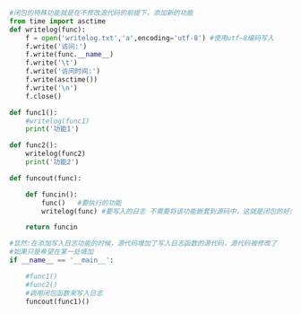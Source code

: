 
<BlogInfo id="865" title="11.闭包的特殊用途" author="白日梦想猿" pv=0 read_times=0 pre_cost_time=0分34秒 category="高阶函数" tag_list="['高阶函数']" create_time="2020.05.25 15:25:33" update_time="2021.12.16 10:00:01" />

```python
#闭包的特殊功能就是在不修改源代码的前提下，添加新的功能
from time import asctime
def writelog(func):
    f = open('writelog.txt','a',encoding='utf-8') #使用utf—8编码写入
    f.write('访问:')
    f.write(func.__name__)
    f.write('\t')
    f.write('访问时间:')
    f.write(asctime())
    f.write('\n')
    f.close()

def func1():
    #writelog(func1)
    print('功能1')

def func2():
    writelog(func2)
    print('功能2')

def funcout(func):

    def funcin():
        func()   #要执行的功能
        writelog(func) #要写入的日志 不需要将该功能嵌套到源码中，这就是闭包的好处：不用修改源码，而在源码的基础上添加功能

    return funcin

#显然:在添加写入日志功能的时候，源代码增加了写入日志函数的源代码，源代码被修改了
#如果只是希望在某一处填加
if __name__ == '__main__':

    #func1()
    #func2() 
    #调用闭包函数来写入日志
    funcout(func1)()

```
